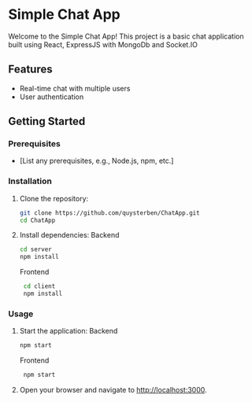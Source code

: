 # Simple Chat App

Welcome to the Simple Chat App! This project is a basic chat application built using React, ExpressJS with MongoDb and Socket.IO

## Features

- Real-time chat with multiple users
- User authentication

## Getting Started

### Prerequisites

- [List any prerequisites, e.g., Node.js, npm, etc.]

### Installation

1. Clone the repository:

    ```bash
    git clone https://github.com/quysterben/ChatApp.git
    cd ChatApp
    ```

2. Install dependencies:
    Backend
    ```bash
    cd server
    npm install
    ```
    Frontend
   ```bash
    cd client
    npm install
    ```
### Usage

1. Start the application:
    Backend
    ```bash
    npm start
    ```
    Frontend
   ```bash
    npm start
    ```
3. Open your browser and navigate to [http://localhost:3000](http://localhost:3000).
